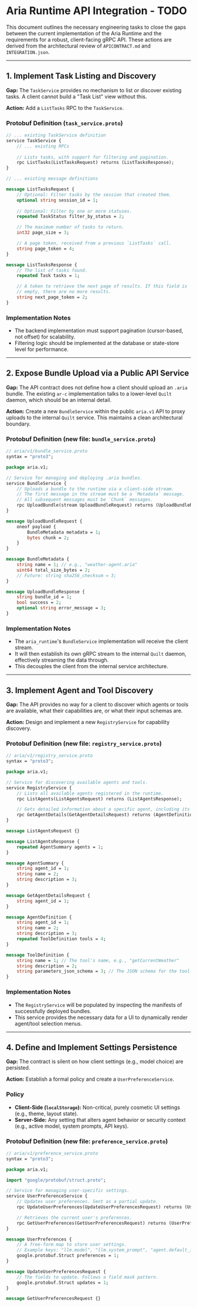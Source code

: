 # Aria Runtime API Integration - TODO

This document outlines the necessary engineering tasks to close the gaps between the current implementation of the Aria Runtime and the requirements for a robust, client-facing gRPC API. These actions are derived from the architectural review of `APICONTRACT.md` and `INTEGRATION.json`.

---

## 1. Implement Task Listing and Discovery

**Gap:** The `TaskService` provides no mechanism to list or discover existing tasks. A client cannot build a "Task List" view without this.

**Action:** Add a `ListTasks` RPC to the `TaskService`.

### Protobuf Definition (`task_service.proto`)

```protobuf
// ... existing TaskService definition
service TaskService {
    // ... existing RPCs
    
    // Lists tasks, with support for filtering and pagination.
    rpc ListTasks(ListTasksRequest) returns (ListTasksResponse);
}

// ... existing message definitions

message ListTasksRequest {
    // Optional: Filter tasks by the session that created them.
    optional string session_id = 1; 
    
    // Optional: Filter by one or more statuses.
    repeated TaskStatus filter_by_status = 2;

    // The maximum number of tasks to return.
    int32 page_size = 3;

    // A page token, received from a previous `ListTasks` call.
    string page_token = 4;
}

message ListTasksResponse {
    // The list of tasks found.
    repeated Task tasks = 1;

    // A token to retrieve the next page of results. If this field is
    // empty, there are no more results.
    string next_page_token = 2;
}
```

### Implementation Notes
- The backend implementation must support pagination (cursor-based, not offset) for scalability.
- Filtering logic should be implemented at the database or state-store level for performance.

---

## 2. Expose Bundle Upload via a Public API Service

**Gap:** The API contract does not define how a client should upload an `.aria` bundle. The existing `ar-c` implementation talks to a lower-level `Quilt` daemon, which should be an internal detail.

**Action:** Create a new `BundleService` within the public `aria.v1` API to proxy uploads to the internal `Quilt` service. This maintains a clean architectural boundary.

### Protobuf Definition (new file: `bundle_service.proto`)
```protobuf
// aria/v1/bundle_service.proto
syntax = "proto3";

package aria.v1;

// Service for managing and deploying .aria bundles.
service BundleService {
    // Uploads a bundle to the runtime via a client-side stream.
    // The first message in the stream must be a `Metadata` message.
    // All subsequent messages must be `Chunk` messages.
    rpc UploadBundle(stream UploadBundleRequest) returns (UploadBundleResponse);
}

message UploadBundleRequest {
    oneof payload {
        BundleMetadata metadata = 1;
        bytes chunk = 2;
    }
}

message BundleMetadata {
    string name = 1; // e.g., "weather-agent.aria"
    uint64 total_size_bytes = 2;
    // Future: string sha256_checksum = 3;
}

message UploadBundleResponse {
    string bundle_id = 1;
    bool success = 2;
    optional string error_message = 3;
}
```
### Implementation Notes
-   The `aria_runtime`'s `BundleService` implementation will receive the client stream.
-   It will then establish its own gRPC stream to the internal `Quilt` daemon, effectively streaming the data through.
-   This decouples the client from the internal service architecture.

---

## 3. Implement Agent and Tool Discovery

**Gap:** The API provides no way for a client to discover which agents or tools are available, what their capabilities are, or what their input schemas are.

**Action:** Design and implement a new `RegistryService` for capability discovery.

### Protobuf Definition (new file: `registry_service.proto`)
```protobuf
// aria/v1/registry_service.proto
syntax = "proto3";

package aria.v1;

// Service for discovering available agents and tools.
service RegistryService {
    // Lists all available agents registered in the runtime.
    rpc ListAgents(ListAgentsRequest) returns (ListAgentsResponse);

    // Gets detailed information about a specific agent, including its tools.
    rpc GetAgentDetails(GetAgentDetailsRequest) returns (AgentDefinition);
}

message ListAgentsRequest {}

message ListAgentsResponse {
    repeated AgentSummary agents = 1;
}

message AgentSummary {
    string agent_id = 1;
    string name = 2;
    string description = 3;
}

message GetAgentDetailsRequest {
    string agent_id = 1;
}

message AgentDefinition {
    string agent_id = 1;
    string name = 2;
    string description = 3;
    repeated ToolDefinition tools = 4;
}

message ToolDefinition {
    string name = 1; // The tool's name, e.g., "getCurrentWeather"
    string description = 2;
    string parameters_json_schema = 3; // The JSON schema for the tool's input
}
```

### Implementation Notes
-   The `RegistryService` will be populated by inspecting the manifests of successfully deployed bundles.
-   This service provides the necessary data for a UI to dynamically render agent/tool selection menus.

---

## 4. Define and Implement Settings Persistence

**Gap:** The contract is silent on how client settings (e.g., model choice) are persisted.

**Action:** Establish a formal policy and create a `UserPreferenceService`.

### Policy
-   **Client-Side (`localStorage`):** Non-critical, purely cosmetic UI settings (e.g., theme, layout state).
-   **Server-Side:** Any setting that alters agent behavior or security context (e.g., active model, system prompts, API keys).

### Protobuf Definition (new file: `preference_service.proto`)
```protobuf
// aria/v1/preference_service.proto
syntax = "proto3";

package aria.v1;

import "google/protobuf/struct.proto";

// Service for managing user-specific settings.
service UserPreferenceService {
    // Updates user preferences. Sent as a partial update.
    rpc UpdateUserPreferences(UpdateUserPreferencesRequest) returns (UserPreferences);

    // Retrieves the current user's preferences.
    rpc GetUserPreferences(GetUserPreferencesRequest) returns (UserPreferences);
}

message UserPreferences {
    // A free-form map to store user settings.
    // Example keys: "llm.model", "llm.system_prompt", "agent.default_id"
    google.protobuf.Struct preferences = 1;
}

message UpdateUserPreferencesRequest {
    // The fields to update. Follows a field mask pattern.
    google.protobuf.Struct updates = 1;
}

message GetUserPreferencesRequest {}
``` 